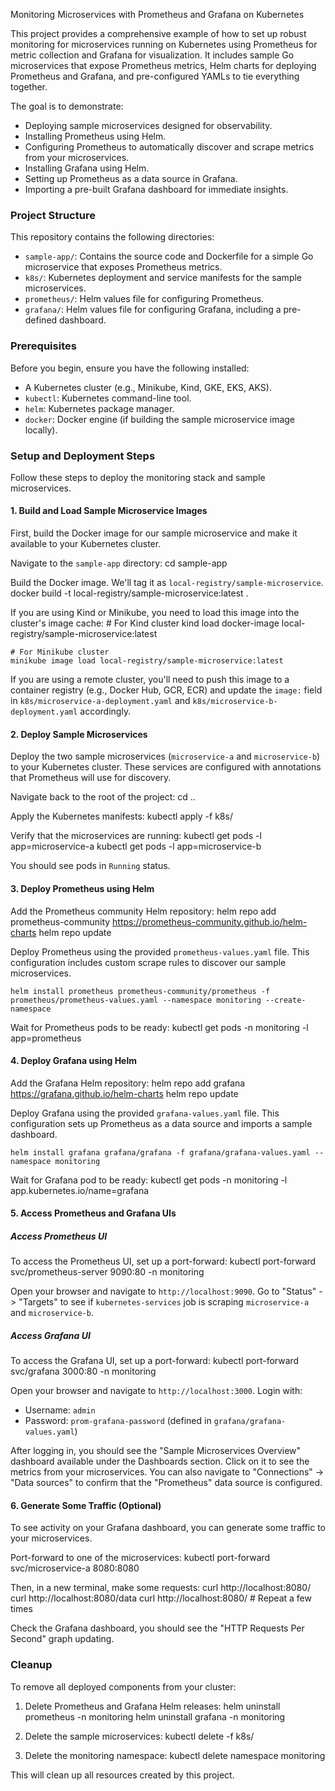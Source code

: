 Monitoring Microservices with Prometheus and Grafana on Kubernetes

This project provides a comprehensive example of how to set up robust monitoring for microservices running on Kubernetes using Prometheus for metric collection and Grafana for visualization. It includes sample Go microservices that expose Prometheus metrics, Helm charts for deploying Prometheus and Grafana, and pre-configured YAMLs to tie everything together.

The goal is to demonstrate:
*   Deploying sample microservices designed for observability.
*   Installing Prometheus using Helm.
*   Configuring Prometheus to automatically discover and scrape metrics from your microservices.
*   Installing Grafana using Helm.
*   Setting up Prometheus as a data source in Grafana.
*   Importing a pre-built Grafana dashboard for immediate insights.

### Project Structure

This repository contains the following directories:

*   `sample-app/`: Contains the source code and Dockerfile for a simple Go microservice that exposes Prometheus metrics.
*   `k8s/`: Kubernetes deployment and service manifests for the sample microservices.
*   `prometheus/`: Helm values file for configuring Prometheus.
*   `grafana/`: Helm values file for configuring Grafana, including a pre-defined dashboard.

### Prerequisites

Before you begin, ensure you have the following installed:

*   A Kubernetes cluster (e.g., Minikube, Kind, GKE, EKS, AKS).
*   `kubectl`: Kubernetes command-line tool.
*   `helm`: Kubernetes package manager.
*   `docker`: Docker engine (if building the sample microservice image locally).

### Setup and Deployment Steps

Follow these steps to deploy the monitoring stack and sample microservices.

#### 1. Build and Load Sample Microservice Images

First, build the Docker image for our sample microservice and make it available to your Kubernetes cluster.

Navigate to the `sample-app` directory:
    cd sample-app

Build the Docker image. We'll tag it as `local-registry/sample-microservice`.
    docker build -t local-registry/sample-microservice:latest .

If you are using Kind or Minikube, you need to load this image into the cluster's image cache:
    # For Kind cluster
    kind load docker-image local-registry/sample-microservice:latest

    # For Minikube cluster
    minikube image load local-registry/sample-microservice:latest

If you are using a remote cluster, you'll need to push this image to a container registry (e.g., Docker Hub, GCR, ECR) and update the `image:` field in `k8s/microservice-a-deployment.yaml` and `k8s/microservice-b-deployment.yaml` accordingly.

#### 2. Deploy Sample Microservices

Deploy the two sample microservices (`microservice-a` and `microservice-b`) to your Kubernetes cluster. These services are configured with annotations that Prometheus will use for discovery.

Navigate back to the root of the project:
    cd ..

Apply the Kubernetes manifests:
    kubectl apply -f k8s/

Verify that the microservices are running:
    kubectl get pods -l app=microservice-a
    kubectl get pods -l app=microservice-b

You should see pods in `Running` status.

#### 3. Deploy Prometheus using Helm

Add the Prometheus community Helm repository:
    helm repo add prometheus-community https://prometheus-community.github.io/helm-charts
    helm repo update

Deploy Prometheus using the provided `prometheus-values.yaml` file. This configuration includes custom scrape rules to discover our sample microservices.

    helm install prometheus prometheus-community/prometheus -f prometheus/prometheus-values.yaml --namespace monitoring --create-namespace

Wait for Prometheus pods to be ready:
    kubectl get pods -n monitoring -l app=prometheus

#### 4. Deploy Grafana using Helm

Add the Grafana Helm repository:
    helm repo add grafana https://grafana.github.io/helm-charts
    helm repo update

Deploy Grafana using the provided `grafana-values.yaml` file. This configuration sets up Prometheus as a data source and imports a sample dashboard.

    helm install grafana grafana/grafana -f grafana/grafana-values.yaml --namespace monitoring

Wait for Grafana pod to be ready:
    kubectl get pods -n monitoring -l app.kubernetes.io/name=grafana

#### 5. Access Prometheus and Grafana UIs

##### Access Prometheus UI

To access the Prometheus UI, set up a port-forward:
    kubectl port-forward svc/prometheus-server 9090:80 -n monitoring

Open your browser and navigate to `http://localhost:9090`.
Go to "Status" -> "Targets" to see if `kubernetes-services` job is scraping `microservice-a` and `microservice-b`.

##### Access Grafana UI

To access the Grafana UI, set up a port-forward:
    kubectl port-forward svc/grafana 3000:80 -n monitoring

Open your browser and navigate to `http://localhost:3000`.
Login with:
*   Username: `admin`
*   Password: `prom-grafana-password` (defined in `grafana/grafana-values.yaml`)

After logging in, you should see the "Sample Microservices Overview" dashboard available under the Dashboards section. Click on it to see the metrics from your microservices. You can also navigate to "Connections" -> "Data sources" to confirm that the "Prometheus" data source is configured.

#### 6. Generate Some Traffic (Optional)

To see activity on your Grafana dashboard, you can generate some traffic to your microservices.

Port-forward to one of the microservices:
    kubectl port-forward svc/microservice-a 8080:8080

Then, in a new terminal, make some requests:
    curl http://localhost:8080/
    curl http://localhost:8080/data
    curl http://localhost:8080/
    # Repeat a few times

Check the Grafana dashboard, you should see the "HTTP Requests Per Second" graph updating.

### Cleanup

To remove all deployed components from your cluster:

1.  Delete Prometheus and Grafana Helm releases:
        helm uninstall prometheus -n monitoring
        helm uninstall grafana -n monitoring

2.  Delete the sample microservices:
        kubectl delete -f k8s/

3.  Delete the monitoring namespace:
        kubectl delete namespace monitoring

This will clean up all resources created by this project.
